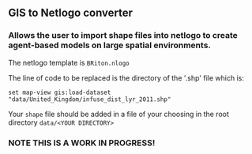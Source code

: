 ## GIS to Netlogo converter
### Allows the user to import shape files into netlogo to create agent-based models on large spatial environments.
The netlogo template is `BRiton.nlogo`


The line of code to be replaced is the directory of the '.shp' file which is:


`set map-view gis:load-dataset "data/United_Kingdom/infuse_dist_lyr_2011.shp"`


Your `shape` file should be added in a file of your choosing in the root directory `data/<YOUR DIRECTORY>` 

### NOTE THIS IS A WORK IN PROGRESS!
